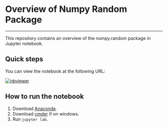 # Overview of Numpy Random Package

***

This repository contains an overview of the numpy.random package in Jupyter notebook.

## Quick steps

You can view the notebook at the following URL:

[![nbviewer](https://raw.githubusercontent.com/jupyter/design/master/logos/Badges/nbviewer_badge.svg)](https://nbviewer.jupyter.org/github/johngroves1/numpy-random/blob/main/numpy-random.ipynb)

## How to run the notebook

1. Download [Anaconda](https://www.anaconda.com/products/individual).
2. Download [cmder](https://cmder.net/) if on windows.
3. Run `jupyter lab`.

